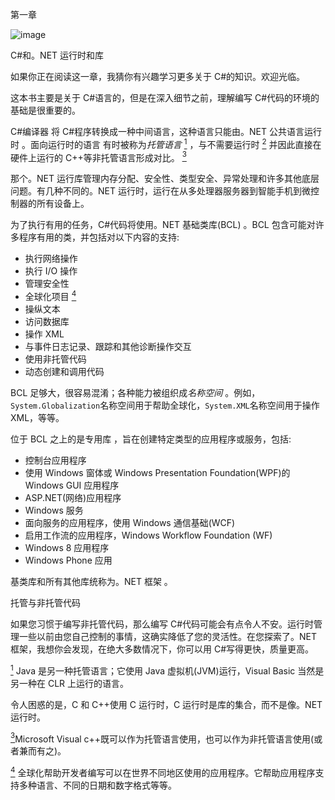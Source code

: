 第一章

![image](img/.jpg)

C#和。NET 运行时和库

如果你正在阅读这一章，我猜你有兴趣学习更多关于 C#的知识。欢迎光临。

这本书主要是关于 C#语言的，但是在深入细节之前，理解编写 C#代码的环境的基础是很重要的。

C#编译器 将 C#程序转换成一种中间语言，这种语言只能由。NET 公共语言运行时 。面向运行时的语言 有时被称为*托管语言* [<sup>1</sup>](#Fn1) ，与不需要运行时 [<sup>2</sup>](#Fn2) 并因此直接在硬件上运行的 C++等非托管语言形成对比。 [<sup>3</sup>](#Fn3)

那个。NET 运行库管理内存分配、安全性、类型安全、异常处理和许多其他底层问题。有几种不同的。NET 运行时，运行在从多处理器服务器到智能手机到微控制器的所有设备上。

为了执行有用的任务，C#代码将使用。NET 基础类库(BCL) 。BCL 包含可能对许多程序有用的类，并包括对以下内容的支持:

*   执行网络操作
*   执行 I/O 操作
*   管理安全性
*   全球化项目 [<sup>4</sup>](#Fn4)
*   操纵文本
*   访问数据库
*   操作 XML
*   与事件日志记录、跟踪和其他诊断操作交互
*   使用非托管代码
*   动态创建和调用代码

BCL 足够大，很容易混淆；各种能力被组织成*名称空间* 。例如，`System.Globalization`名称空间用于帮助全球化，`System.XML`名称空间用于操作 XML，等等。

位于 BCL 之上的是专用库 ，旨在创建特定类型的应用程序或服务，包括:

*   控制台应用程序
*   使用 Windows 窗体或 Windows Presentation Foundation(WPF)的 Windows GUI 应用程序
*   ASP.NET(网络)应用程序
*   Windows 服务
*   面向服务的应用程序，使用 Windows 通信基础(WCF)
*   启用工作流的应用程序，Windows Workflow Foundation (WF)
*   Windows 8 应用程序
*   Windows Phone 应用

基类库和所有其他库统称为。NET 框架 。

托管与非托管代码

如果您习惯于编写非托管代码，那么编写 C#代码可能会有点令人不安。运行时管理一些以前由您自己控制的事情，这确实降低了您的灵活性。在您探索了。NET 框架，我想你会发现，在绝大多数情况下，你可以用 C#写得更快，质量更高。

[<sup>1</sup>](#_Fn1) Java 是另一种托管语言；它使用 Java 虚拟机(JVM)运行，Visual Basic 当然是另一种在 CLR 上运行的语言。

令人困惑的是，C 和 C++使用 C 运行时，C 运行时是库的集合，而不是像。NET 运行时。

[<sup>3</sup>](#_Fn3)Microsoft Visual c++既可以作为托管语言使用，也可以作为非托管语言使用(或者兼而有之)。

[<sup>4</sup>](#_Fn4) 全球化帮助开发者编写可以在世界不同地区使用的应用程序。它帮助应用程序支持多种语言、不同的日期和数字格式等等。